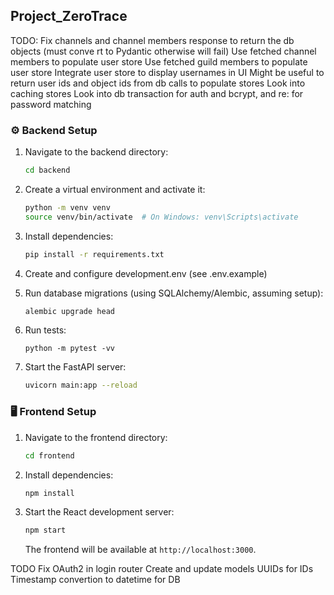 ## Project_ZeroTrace

TODO: Fix channels and channel members response to return the db objects (must conve
rt to Pydantic otherwise will fail)
Use fetched channel members to populate user store
Use fetched guild members to populate user store
Integrate user store to display usernames in UI
Might be useful to return user ids and object ids from db calls to populate stores
Look into caching stores
Look into db transaction for auth and bcrypt, and re: for password matching

### ⚙️ Backend Setup

1. Navigate to the backend directory:

   ```bash
   cd backend
   ```

2. Create a virtual environment and activate it:

   ```bash
   python -m venv venv
   source venv/bin/activate  # On Windows: venv\Scripts\activate
   ```

3. Install dependencies:

   ```bash
   pip install -r requirements.txt
   ```

4. Create and configure development.env (see .env.example)

5. Run database migrations (using SQLAlchemy/Alembic, assuming setup):

   ```bash
   alembic upgrade head
   ```

6. Run tests:
   ```
   python -m pytest -vv
   ```
7. Start the FastAPI server:
   ```bash
   uvicorn main:app --reload
   ```

### 🖥 Frontend Setup

1. Navigate to the frontend directory:

   ```bash
   cd frontend
   ```

2. Install dependencies:

   ```bash
   npm install
   ```

3. Start the React development server:

   ```bash
   npm start
   ```

   The frontend will be available at `http://localhost:3000`.

TODO
Fix OAuth2 in login router
Create and update models
UUIDs for IDs
Timestamp convertion to datetime for DB
